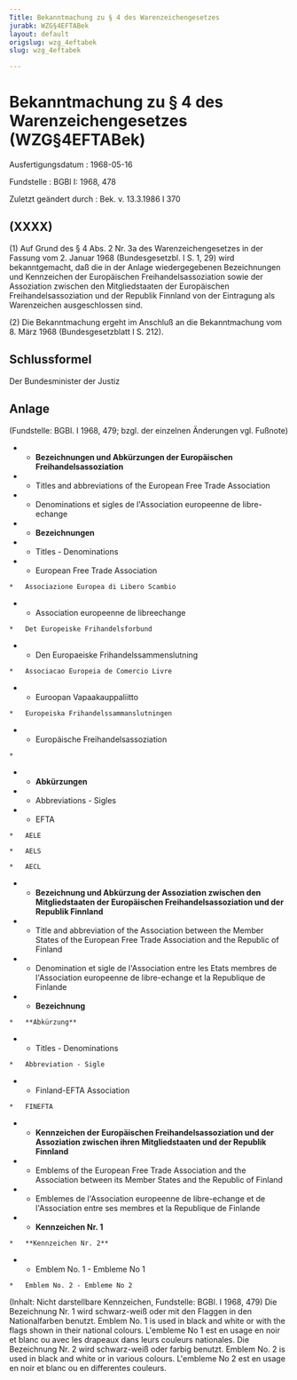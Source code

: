 ```yaml
---
Title: Bekanntmachung zu § 4 des Warenzeichengesetzes
jurabk: WZG§4EFTABek
layout: default
origslug: wzg_4eftabek
slug: wzg_4eftabek

---
```


# Bekanntmachung zu § 4 des Warenzeichengesetzes (WZG§4EFTABek)

Ausfertigungsdatum
:   1968-05-16

Fundstelle
:   BGBl I: 1968, 478

Zuletzt geändert durch
:   Bek. v. 13.3.1986 I 370


## (XXXX)

(1) Auf Grund des § 4 Abs. 2 Nr. 3a des Warenzeichengesetzes in der Fassung vom 2. Januar 1968 (Bundesgesetzbl. I S. 1, 29) wird bekanntgemacht, daß die in der Anlage wiedergegebenen Bezeichnungen und Kennzeichen der Europäischen Freihandelsassoziation sowie der Assoziation zwischen den Mitgliedstaaten der Europäischen Freihandelsassoziation und der Republik Finnland von der Eintragung als Warenzeichen ausgeschlossen sind.

(2) Die Bekanntmachung ergeht im Anschluß an die Bekanntmachung vom 8. März 1968 (Bundesgesetzblatt I S. 212).


## Schlussformel

Der Bundesminister der Justiz


## Anlage

(Fundstelle: BGBl. I 1968, 479;
bzgl. der einzelnen Änderungen vgl. Fußnote)

*    *   **Bezeichnungen und Abkürzungen der Europäischen Freihandelsassoziation**


*    *   Titles and abbreviations of the European Free Trade Association


*    *   Denominations et sigles de l'Association europeenne de libre-echange


*    *   **Bezeichnungen**


*    *   Titles - Denominations


*    *   European Free Trade Association

    *   Associazione Europea di Libero Scambio


*    *   Association europeenne de libreechange

    *   Det Europeiske Frihandelsforbund


*    *   Den Europaeiske Frihandelssammenslutning

    *   Associacao Europeia de Comercio Livre


*    *   Euroopan Vapaakauppaliitto

    *   Europeiska Frihandelssammanslutningen


*    *   Europäische Freihandelsassoziation

    *

*    *   **Abkürzungen**


*    *   Abbreviations - Sigles


*    *   EFTA

    *   AELE

    *   AELS

    *   AECL


*    *   **Bezeichnung und Abkürzung der Assoziation zwischen den Mitgliedstaaten der Europäischen Freihandelsassoziation und der Republik Finnland**


*    *   Title and abbreviation of the Association between the Member States of the European Free Trade Association and the Republic of Finland


*    *   Denomination et sigle de l'Association entre les Etats membres de l'Association europeenne de libre-echange et la Republique de Finlande


*    *   **Bezeichnung**

    *   **Abkürzung**


*    *   Titles - Denominations

    *   Abbreviation - Sigle


*    *   Finland-EFTA Association

    *   FINEFTA


*    *   **Kennzeichen der Europäischen Freihandelsassoziation und der Assoziation zwischen ihren Mitgliedstaaten und der Republik Finnland**


*    *   Emblems of the European Free Trade Association and the Association between its Member States and the Republic of Finland


*    *   Emblemes de l'Association europeenne de libre-echange et de l'Association entre ses membres et la Republique de Finlande


*    *   **Kennzeichen Nr. 1**

    *   **Kennzeichen Nr. 2**


*    *   Emblem No. 1 - Embleme No 1

    *   Emblem No. 2 - Embleme No 2



(Inhalt: Nicht darstellbare Kennzeichen,
Fundstelle: BGBl. I 1968, 479)
Die Bezeichnung Nr. 1 wird schwarz-weiß oder mit den Flaggen in den Nationalfarben benutzt.
Emblem No. 1 is used in black and white or with the flags shown in their national colours.
L'embleme No 1 est en usage en noir et blanc ou avec les drapeaux dans leurs couleurs nationales.
Die Bezeichnung Nr. 2 wird schwarz-weiß oder farbig benutzt.
Emblem No. 2 is used in black and white or in various colours.
L'embleme No 2 est en usage en noir et blanc ou en differentes couleurs.

